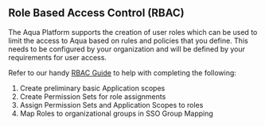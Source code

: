 ## Role Based Access Control (RBAC)

The Aqua Platform supports the creation of user roles which can be used to limit the access to Aqua based on rules and policies that you define. This needs to be configured by your organization and will be defined by your requirements for user access. 

 Refer to our handy [RBAC Guide](../setup/rbac-guide/rbac-guide.md) to help with completing the following: 
 
 1. Create preliminary basic Application scopes
 2. Create Permission Sets for role assignments
 3. Assign Permission Sets and Application Scopes to roles
 4. Map Roles to organizational groups in SSO Group Mapping